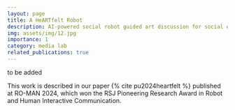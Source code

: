 ```yaml
---
layout: page
title: A HeARTfelt Robot
description: AI-powered social robot guided art discussion for social emotional learning in kids
img: assets/img/12.jpg
importance: 1
category: media lab
related_publications: true
---
```


to be added

This work is described in our paper {% cite pu2024heartfelt %} published at RO-MAN 2024, which won the RSJ Pioneering Research Award in Robot and Human Interactive Communication.